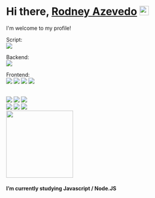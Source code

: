 # Hi there, <a href="https://gkassym.netlify.app" target="_blank">Rodney Azevedo</a> <img src="https://media.giphy.com/media/hvRJCLFzcasrR4ia7z/giphy.gif" width="25"> 
I'm welcome to my profile!
  
<div align="justify">
Script:<br>
<img src="https://img.shields.io/badge/GNU%20Bash-4EAA25?style=for-the-badge&logo=GNU%20Bash&logoColor=white" /><br>
  
Backend:<br>
<img src="https://img.shields.io/badge/Spring_Boot-F2F4F9?style=for-the-badge&logo=spring-boot" /><br>
  
Frontend:<br>
<img src="https://img.shields.io/badge/HTML5-E34F26?style=for-the-badge&logo=html5&logoColor=white" />
<img src="https://img.shields.io/badge/CSS3-1572B6?style=for-the-badge&logo=css3&logoColor=white" />
<img src="https://img.shields.io/badge/JavaScript-323330?style=for-the-badge&logo=javascript&logoColor=F7DF1E" />
<img src="https://img.shields.io/badge/Docker-2CA5E0?style=for-the-badge&logo=docker&logoColor=white"/><br>

<br>
<img src="https://img.shields.io/badge/PostgreSQL-316192?style=for-the-badge&logo=postgresql&logoColor=white" />
<img src="https://img.shields.io/badge/PLSQL-F80000?style=for-the-badge&logo=oracle&logoColor=black" />
<img src="https://img.shields.io/badge/MongoDB-%234ea94b.svg?style=for-the-badge&logo=mongodb&logoColor=white" />
<br>
<img src="https://img.shields.io/badge/Linux-FCC624?style=for-the-badge&logo=linux&logoColor=black" />
<img src="https://img.shields.io/badge/Windows-0078D6?style=for-the-badge&logo=windows&logoColor=white" />
<img src="https://img.shields.io/badge/freebsd-AB2B28?style=for-the-badge&logo=freebsd&logoColor=white" />
<br>
<img height="180em" src="https://github-readme-stats.vercel.app/api?username=rodneyazev"/>
</div>

#### I’m currently studying Javascript / Node.JS

<!--
**rodneyazev/rodneyazev** is a ✨ _special_ ✨ repository because its `README.md` (this file) appears on your GitHub profile.

Here are some ideas to get you started:

- 🔭 I’m currently working on ...
- 🌱 I’m currently learning ...
- 👯 I’m looking to collaborate on ...
- 🤔 I’m looking for help with ...
- 💬 Ask me about ...
- 📫 How to reach me: ...
- 😄 Pronouns: ...
- ⚡ Fun fact: ... 
-->
